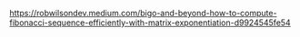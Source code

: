 https://robwilsondev.medium.com/bigo-and-beyond-how-to-compute-fibonacci-sequence-efficiently-with-matrix-exponentiation-d9924545fe54

